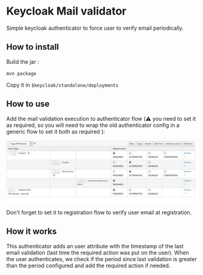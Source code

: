 # Keycloak Mail validator

Simple keycloak authenticator to force user to verify email periodically.

## How to install

Build the jar :

```
mvn package
```

Copy it in `$keycloak/standalone/deployments`

## How to use 

Add the mail validation execution to authenticator flow (:warning: you need to set it as required, so you will need to wrap the old authenticator config in a generic flow to set it both as required ): 

![](assets/Auth-flow.png.jpg)

Don't forget to set it to registration flow to verify user email at registration.

## How it works 

This authenticator adds an user attribute with the timestamp of the last email validation (last time the required action was put on the user).
When the user authenticates, we check if the period since last validation is greater than the period configured and add the required action if needed.